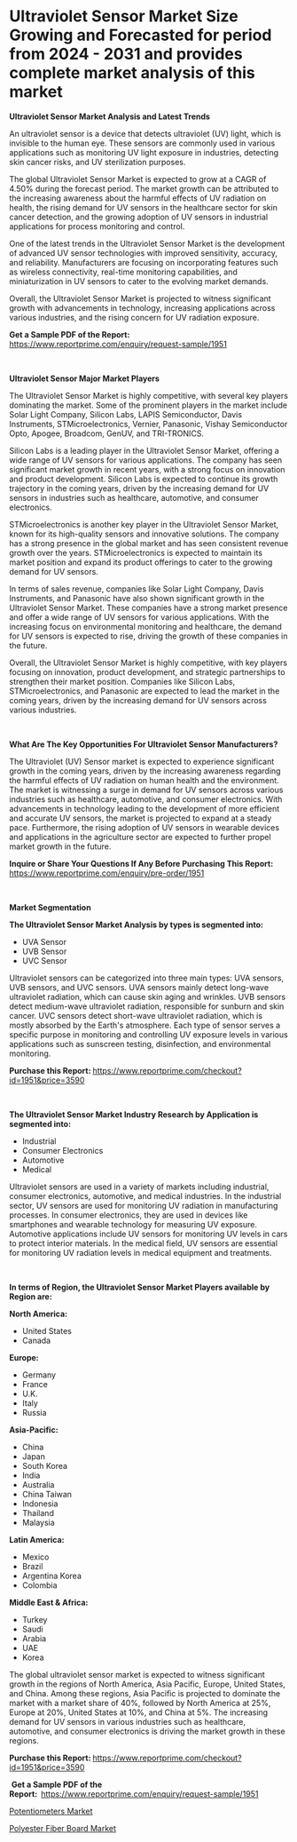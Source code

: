 <p><h1>Ultraviolet Sensor Market Size Growing and Forecasted for period from 2024 - 2031 and provides complete market analysis of this market</h1></p><p><strong>Ultraviolet Sensor Market Analysis and Latest Trends</strong></p>
<p><p>An ultraviolet sensor is a device that detects ultraviolet (UV) light, which is invisible to the human eye. These sensors are commonly used in various applications such as monitoring UV light exposure in industries, detecting skin cancer risks, and UV sterilization purposes.</p><p>The global Ultraviolet Sensor Market is expected to grow at a CAGR of 4.50% during the forecast period. The market growth can be attributed to the increasing awareness about the harmful effects of UV radiation on health, the rising demand for UV sensors in the healthcare sector for skin cancer detection, and the growing adoption of UV sensors in industrial applications for process monitoring and control.</p><p>One of the latest trends in the Ultraviolet Sensor Market is the development of advanced UV sensor technologies with improved sensitivity, accuracy, and reliability. Manufacturers are focusing on incorporating features such as wireless connectivity, real-time monitoring capabilities, and miniaturization in UV sensors to cater to the evolving market demands.</p><p>Overall, the Ultraviolet Sensor Market is projected to witness significant growth with advancements in technology, increasing applications across various industries, and the rising concern for UV radiation exposure.</p></p>
<p><strong>Get a Sample PDF of the Report:&nbsp;</strong> <a href="https://www.reportprime.com/enquiry/request-sample/1951">https://www.reportprime.com/enquiry/request-sample/1951</a></p>
<p>&nbsp;</p>
<p><strong>Ultraviolet Sensor Major Market Players</strong></p>
<p><p>The Ultraviolet Sensor Market is highly competitive, with several key players dominating the market. Some of the prominent players in the market include Solar Light Company, Silicon Labs, LAPIS Semiconductor, Davis Instruments, STMicroelectronics, Vernier, Panasonic, Vishay Semiconductor Opto, Apogee, Broadcom, GenUV, and TRI-TRONICS.</p><p>Silicon Labs is a leading player in the Ultraviolet Sensor Market, offering a wide range of UV sensors for various applications. The company has seen significant market growth in recent years, with a strong focus on innovation and product development. Silicon Labs is expected to continue its growth trajectory in the coming years, driven by the increasing demand for UV sensors in industries such as healthcare, automotive, and consumer electronics.</p><p>STMicroelectronics is another key player in the Ultraviolet Sensor Market, known for its high-quality sensors and innovative solutions. The company has a strong presence in the global market and has seen consistent revenue growth over the years. STMicroelectronics is expected to maintain its market position and expand its product offerings to cater to the growing demand for UV sensors.</p><p>In terms of sales revenue, companies like Solar Light Company, Davis Instruments, and Panasonic have also shown significant growth in the Ultraviolet Sensor Market. These companies have a strong market presence and offer a wide range of UV sensors for various applications. With the increasing focus on environmental monitoring and healthcare, the demand for UV sensors is expected to rise, driving the growth of these companies in the future.</p><p>Overall, the Ultraviolet Sensor Market is highly competitive, with key players focusing on innovation, product development, and strategic partnerships to strengthen their market position. Companies like Silicon Labs, STMicroelectronics, and Panasonic are expected to lead the market in the coming years, driven by the increasing demand for UV sensors across various industries.</p></p>
<p>&nbsp;</p>
<p><strong>What Are The Key Opportunities For Ultraviolet Sensor Manufacturers?</strong></p>
<p><p>The Ultraviolet (UV) Sensor market is expected to experience significant growth in the coming years, driven by the increasing awareness regarding the harmful effects of UV radiation on human health and the environment. The market is witnessing a surge in demand for UV sensors across various industries such as healthcare, automotive, and consumer electronics. With advancements in technology leading to the development of more efficient and accurate UV sensors, the market is projected to expand at a steady pace. Furthermore, the rising adoption of UV sensors in wearable devices and applications in the agriculture sector are expected to further propel market growth in the future.</p></p>
<p><strong>Inquire or Share Your Questions If Any Before Purchasing This Report:</strong> <a href="https://www.reportprime.com/enquiry/pre-order/1951">https://www.reportprime.com/enquiry/pre-order/1951</a></p>
<p>&nbsp;</p>
<p><strong>Market Segmentation</strong></p>
<p><strong>The Ultraviolet Sensor Market Analysis by types is segmented into:</strong></p>
<p><ul><li>UVA Sensor</li><li>UVB Sensor</li><li>UVC Sensor</li></ul></p>
<p><p>Ultraviolet sensors can be categorized into three main types: UVA sensors, UVB sensors, and UVC sensors. UVA sensors mainly detect long-wave ultraviolet radiation, which can cause skin aging and wrinkles. UVB sensors detect medium-wave ultraviolet radiation, responsible for sunburn and skin cancer. UVC sensors detect short-wave ultraviolet radiation, which is mostly absorbed by the Earth's atmosphere. Each type of sensor serves a specific purpose in monitoring and controlling UV exposure levels in various applications such as sunscreen testing, disinfection, and environmental monitoring.</p></p>
<p><strong>Purchase this Report:&nbsp;</strong><a href="https://www.reportprime.com/checkout?id=1951&price=3590">https://www.reportprime.com/checkout?id=1951&price=3590</a></p>
<p>&nbsp;</p>
<p><strong>The Ultraviolet Sensor Market Industry Research by Application is segmented into:</strong></p>
<p><ul><li>Industrial</li><li>Consumer Electronics</li><li>Automotive</li><li>Medical</li></ul></p>
<p><p>Ultraviolet sensors are used in a variety of markets including industrial, consumer electronics, automotive, and medical industries. In the industrial sector, UV sensors are used for monitoring UV radiation in manufacturing processes. In consumer electronics, they are used in devices like smartphones and wearable technology for measuring UV exposure. Automotive applications include UV sensors for monitoring UV levels in cars to protect interior materials. In the medical field, UV sensors are essential for monitoring UV radiation levels in medical equipment and treatments.</p></p>
<p>&nbsp;</p>
<p><strong>In terms of Region, the Ultraviolet Sensor Market Players available by Region are:</strong></p>
<p>
    <p> <strong> North America: </strong>
        <ul>
            <li>United States</li>
            <li>Canada</li>
        </ul>
        </p> 
    <p> <strong> Europe: </strong>
        <ul>
            <li>Germany</li>
            <li>France</li>
            <li>U.K.</li>
            <li>Italy</li>
            <li>Russia</li>
        </ul>
        </p> 
    <p> <strong> Asia-Pacific: </strong>
        <ul>
            <li>China</li>
            <li>Japan</li>
            <li>South Korea</li>
            <li>India</li>
            <li>Australia</li>
            <li>China Taiwan</li>
            <li>Indonesia</li>
            <li>Thailand</li>
            <li>Malaysia</li>
        </ul>
        </p> 
    <p> <strong> Latin America: </strong>
        <ul>
            <li>Mexico</li>
            <li>Brazil</li>
            <li>Argentina Korea</li>
            <li>Colombia</li>
        </ul>
        </p> 
    <p> <strong> Middle East & Africa: </strong>
        <ul>
            <li>Turkey</li>
            <li>Saudi</li>
            <li>Arabia</li>
            <li>UAE</li>
            <li>Korea</li>
        </ul>
    </p>
    </p>
<p><p>The global ultraviolet sensor market is expected to witness significant growth in the regions of North America, Asia Pacific, Europe, United States, and China. Among these regions, Asia Pacific is projected to dominate the market with a market share of 40%, followed by North America at 25%, Europe at 20%, United States at 10%, and China at 5%. The increasing demand for UV sensors in various industries such as healthcare, automotive, and consumer electronics is driving the market growth in these regions.</p></p>
<p><strong>Purchase this Report: </strong><a href="https://www.reportprime.com/checkout?id=1951&price=3590">https://www.reportprime.com/checkout?id=1951&price=3590</a></p>
<p>&nbsp;<strong>Get a Sample PDF of the Report:&nbsp;&nbsp;</strong><a href="https://www.reportprime.com/enquiry/request-sample/1951">https://www.reportprime.com/enquiry/request-sample/1951</a></p>
<p><strong></strong></p>
<p><p><a href="https://github.com/mabutironaldo/Market-Research-Report-List-3/blob/main/potentiometers-market.md">Potentiometers Market</a></p><p><a href="https://woozy-pyroraptor-a1f.notion.site/Polyester-Fiber-Board-Market-Size-2024-2031-Global-Industrial-Analysis-Key-Geographical-Regions--2a943882a9f646598e4fc9754d64b337">Polyester Fiber Board Market</a></p></p>